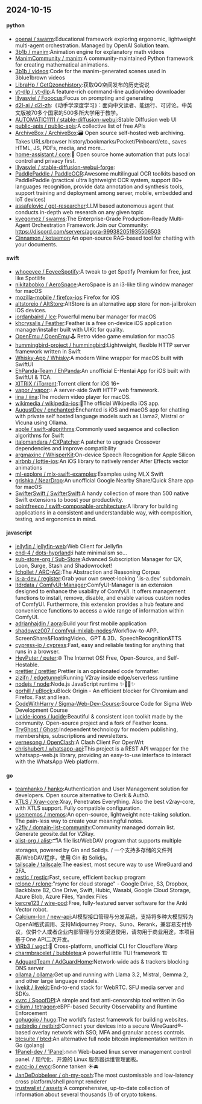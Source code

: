 ## 2024-10-15

#### python
* [openai / swarm](https://github.com/openai/swarm):Educational framework exploring ergonomic, lightweight multi-agent orchestration. Managed by OpenAI Solution team.
* [3b1b / manim](https://github.com/3b1b/manim):Animation engine for explanatory math videos
* [ManimCommunity / manim](https://github.com/ManimCommunity/manim):A community-maintained Python framework for creating mathematical animations.
* [3b1b / videos](https://github.com/3b1b/videos):Code for the manim-generated scenes used in 3blue1brown videos
* [LibraHp / GetQzonehistory](https://github.com/LibraHp/GetQzonehistory):获取QQ空间发布的历史说说
* [yt-dlp / yt-dlp](https://github.com/yt-dlp/yt-dlp):A feature-rich command-line audio/video downloader
* [lllyasviel / Fooocus](https://github.com/lllyasviel/Fooocus):Focus on prompting and generating
* [d2l-ai / d2l-zh](https://github.com/d2l-ai/d2l-zh):《动手学深度学习》：面向中文读者、能运行、可讨论。中英文版被70多个国家的500多所大学用于教学。
* [AUTOMATIC1111 / stable-diffusion-webui](https://github.com/AUTOMATIC1111/stable-diffusion-webui):Stable Diffusion web UI
* [public-apis / public-apis](https://github.com/public-apis/public-apis):A collective list of free APIs
* [ArchiveBox / ArchiveBox](https://github.com/ArchiveBox/ArchiveBox):🗃 Open source self-hosted web archiving. Takes URLs/browser history/bookmarks/Pocket/Pinboard/etc., saves HTML, JS, PDFs, media, and more...
* [home-assistant / core](https://github.com/home-assistant/core):🏡 Open source home automation that puts local control and privacy first.
* [lllyasviel / stable-diffusion-webui-forge](https://github.com/lllyasviel/stable-diffusion-webui-forge):
* [PaddlePaddle / PaddleOCR](https://github.com/PaddlePaddle/PaddleOCR):Awesome multilingual OCR toolkits based on PaddlePaddle (practical ultra lightweight OCR system, support 80+ languages recognition, provide data annotation and synthesis tools, support training and deployment among server, mobile, embedded and IoT devices)
* [assafelovic / gpt-researcher](https://github.com/assafelovic/gpt-researcher):LLM based autonomous agent that conducts in-depth web research on any given topic
* [kyegomez / swarms](https://github.com/kyegomez/swarms):The Enterprise-Grade Production-Ready Multi-Agent Orchestration Framework Join our Community: https://discord.com/servers/agora-999382051935506503
* [Cinnamon / kotaemon](https://github.com/Cinnamon/kotaemon):An open-source RAG-based tool for chatting with your documents.

#### swift
* [whoeevee / EeveeSpotify](https://github.com/whoeevee/EeveeSpotify):A tweak to get Spotify Premium for free, just like Spotilife
* [nikitabobko / AeroSpace](https://github.com/nikitabobko/AeroSpace):AeroSpace is an i3-like tiling window manager for macOS
* [mozilla-mobile / firefox-ios](https://github.com/mozilla-mobile/firefox-ios):Firefox for iOS
* [altstoreio / AltStore](https://github.com/altstoreio/AltStore):AltStore is an alternative app store for non-jailbroken iOS devices.
* [jordanbaird / Ice](https://github.com/jordanbaird/Ice):Powerful menu bar manager for macOS
* [khcrysalis / Feather](https://github.com/khcrysalis/Feather):Feather is a free on-device iOS application manager/installer built with UIKit for quality.
* [OpenEmu / OpenEmu](https://github.com/OpenEmu/OpenEmu):🕹 Retro video game emulation for macOS
* [hummingbird-project / hummingbird](https://github.com/hummingbird-project/hummingbird):Lightweight, flexible HTTP server framework written in Swift
* [Whisky-App / Whisky](https://github.com/Whisky-App/Whisky):A modern Wine wrapper for macOS built with SwiftUI
* [EhPanda-Team / EhPanda](https://github.com/EhPanda-Team/EhPanda):An unofficial E-Hentai App for iOS built with SwiftUI & TCA.
* [XITRIX / iTorrent](https://github.com/XITRIX/iTorrent):Torrent client for iOS 16+
* [vapor / vapor](https://github.com/vapor/vapor):💧 A server-side Swift HTTP web framework.
* [iina / iina](https://github.com/iina/iina):The modern video player for macOS.
* [wikimedia / wikipedia-ios](https://github.com/wikimedia/wikipedia-ios):📱The official Wikipedia iOS app.
* [AugustDev / enchanted](https://github.com/AugustDev/enchanted):Enchanted is iOS and macOS app for chatting with private self hosted language models such as Llama2, Mistral or Vicuna using Ollama.
* [apple / swift-algorithms](https://github.com/apple/swift-algorithms):Commonly used sequence and collection algorithms for Swift
* [italomandara / CXPatcher](https://github.com/italomandara/CXPatcher):A patcher to upgrade Crossover dependencies and improve compatibility
* [argmaxinc / WhisperKit](https://github.com/argmaxinc/WhisperKit):On-device Speech Recognition for Apple Silicon
* [airbnb / lottie-ios](https://github.com/airbnb/lottie-ios):An iOS library to natively render After Effects vector animations
* [ml-explore / mlx-swift-examples](https://github.com/ml-explore/mlx-swift-examples):Examples using MLX Swift
* [grishka / NearDrop](https://github.com/grishka/NearDrop):An unofficial Google Nearby Share/Quick Share app for macOS
* [SwifterSwift / SwifterSwift](https://github.com/SwifterSwift/SwifterSwift):A handy collection of more than 500 native Swift extensions to boost your productivity.
* [pointfreeco / swift-composable-architecture](https://github.com/pointfreeco/swift-composable-architecture):A library for building applications in a consistent and understandable way, with composition, testing, and ergonomics in mind.

#### javascript
* [jellyfin / jellyfin-web](https://github.com/jellyfin/jellyfin-web):Web Client for Jellyfin
* [end-4 / dots-hyprland](https://github.com/end-4/dots-hyprland):i hate minimalism so...
* [sub-store-org / Sub-Store](https://github.com/sub-store-org/Sub-Store):Advanced Subscription Manager for QX, Loon, Surge, Stash and Shadowrocket!
* [fchollet / ARC-AGI](https://github.com/fchollet/ARC-AGI):The Abstraction and Reasoning Corpus
* [is-a-dev / register](https://github.com/is-a-dev/register):Grab your own sweet-looking '.is-a.dev' subdomain.
* [ltdrdata / ComfyUI-Manager](https://github.com/ltdrdata/ComfyUI-Manager):ComfyUI-Manager is an extension designed to enhance the usability of ComfyUI. It offers management functions to install, remove, disable, and enable various custom nodes of ComfyUI. Furthermore, this extension provides a hub feature and convenience functions to access a wide range of information within ComfyUI.
* [adrianhajdin / aora](https://github.com/adrianhajdin/aora):Build your first mobile application
* [shadowcz007 / comfyui-mixlab-nodes](https://github.com/shadowcz007/comfyui-mixlab-nodes):Workflow-to-APP、ScreenShare&FloatingVideo、GPT & 3D、SpeechRecognition&TTS
* [cypress-io / cypress](https://github.com/cypress-io/cypress):Fast, easy and reliable testing for anything that runs in a browser.
* [HeyPuter / puter](https://github.com/HeyPuter/puter):🌐 The Internet OS! Free, Open-Source, and Self-Hostable.
* [prettier / prettier](https://github.com/prettier/prettier):Prettier is an opinionated code formatter.
* [zizifn / edgetunnel](https://github.com/zizifn/edgetunnel):Running V2ray inside edge/serverless runtime
* [nodejs / node](https://github.com/nodejs/node):Node.js JavaScript runtime ✨🐢🚀✨
* [gorhill / uBlock](https://github.com/gorhill/uBlock):uBlock Origin - An efficient blocker for Chromium and Firefox. Fast and lean.
* [CodeWithHarry / Sigma-Web-Dev-Course](https://github.com/CodeWithHarry/Sigma-Web-Dev-Course):Source Code for Sigma Web Development Course
* [lucide-icons / lucide](https://github.com/lucide-icons/lucide):Beautiful & consistent icon toolkit made by the community. Open-source project and a fork of Feather Icons.
* [TryGhost / Ghost](https://github.com/TryGhost/Ghost):Independent technology for modern publishing, memberships, subscriptions and newsletters.
* [vernesong / OpenClash](https://github.com/vernesong/OpenClash):A Clash Client For OpenWrt
* [chrishubert / whatsapp-api](https://github.com/chrishubert/whatsapp-api):This project is a REST API wrapper for the whatsapp-web.js library, providing an easy-to-use interface to interact with the WhatsApp Web platform.

#### go
* [teamhanko / hanko](https://github.com/teamhanko/hanko):Authentication and User Management solution for developers. Open source alternative to Clerk & Auth0.
* [XTLS / Xray-core](https://github.com/XTLS/Xray-core):Xray, Penetrates Everything. Also the best v2ray-core, with XTLS support. Fully compatible configuration.
* [usememos / memos](https://github.com/usememos/memos):An open-source, lightweight note-taking solution. The pain-less way to create your meaningful notes.
* [v2fly / domain-list-community](https://github.com/v2fly/domain-list-community):Community managed domain list. Generate geosite.dat for V2Ray.
* [alist-org / alist](https://github.com/alist-org/alist):🗂️A file list/WebDAV program that supports multiple storages, powered by Gin and Solidjs. / 一个支持多存储的文件列表/WebDAV程序，使用 Gin 和 Solidjs。
* [tailscale / tailscale](https://github.com/tailscale/tailscale):The easiest, most secure way to use WireGuard and 2FA.
* [restic / restic](https://github.com/restic/restic):Fast, secure, efficient backup program
* [rclone / rclone](https://github.com/rclone/rclone):"rsync for cloud storage" - Google Drive, S3, Dropbox, Backblaze B2, One Drive, Swift, Hubic, Wasabi, Google Cloud Storage, Azure Blob, Azure Files, Yandex Files
* [kercre123 / wire-pod](https://github.com/kercre123/wire-pod):Free, fully-featured server software for the Anki Vector robot.
* [Calcium-Ion / new-api](https://github.com/Calcium-Ion/new-api):AI模型接口管理与分发系统，支持将多种大模型转为OpenAI格式调用、支持Midjourney Proxy、Suno、Rerank，兼容易支付协议，仅供个人或者企业内部管理与分发渠道使用，请勿用于商业用途，本项目基于One API二次开发。
* [ViRb3 / wgcf](https://github.com/ViRb3/wgcf):🚤 Cross-platform, unofficial CLI for Cloudflare Warp
* [charmbracelet / bubbletea](https://github.com/charmbracelet/bubbletea):A powerful little TUI framework 🏗
* [AdguardTeam / AdGuardHome](https://github.com/AdguardTeam/AdGuardHome):Network-wide ads & trackers blocking DNS server
* [ollama / ollama](https://github.com/ollama/ollama):Get up and running with Llama 3.2, Mistral, Gemma 2, and other large language models.
* [livekit / livekit](https://github.com/livekit/livekit):End-to-end stack for WebRTC. SFU media server and SDKs.
* [xvzc / SpoofDPI](https://github.com/xvzc/SpoofDPI):A simple and fast anti-censorship tool written in Go
* [cilium / tetragon](https://github.com/cilium/tetragon):eBPF-based Security Observability and Runtime Enforcement
* [gohugoio / hugo](https://github.com/gohugoio/hugo):The world’s fastest framework for building websites.
* [netbirdio / netbird](https://github.com/netbirdio/netbird):Connect your devices into a secure WireGuard®-based overlay network with SSO, MFA and granular access controls.
* [btcsuite / btcd](https://github.com/btcsuite/btcd):An alternative full node bitcoin implementation written in Go (golang)
* [1Panel-dev / 1Panel](https://github.com/1Panel-dev/1Panel):🔥🔥🔥 Web-based linux server management control panel. / 现代化、开源的 Linux 服务器运维管理面板。
* [evcc-io / evcc](https://github.com/evcc-io/evcc):Sonne tanken ☀️🚘
* [JanDeDobbeleer / oh-my-posh](https://github.com/JanDeDobbeleer/oh-my-posh):The most customisable and low-latency cross platform/shell prompt renderer
* [trustwallet / assets](https://github.com/trustwallet/assets):A comprehensive, up-to-date collection of information about several thousands (!) of crypto tokens.
